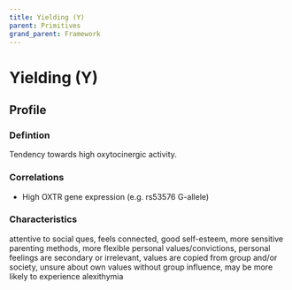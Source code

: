 ```yaml
---
title: Yielding (Y)
parent: Primitives
grand_parent: Framework
---
```


# Yielding (Y)

## Profile

### Defintion

Tendency towards high oxytocinergic activity.

### Correlations

* High OXTR gene expression (e.g. rs53576 G-allele)

### Characteristics

attentive to social ques, feels connected, good self-esteem, more sensitive parenting methods, more flexible personal values/convictions, personal feelings are secondary or irrelevant, values are copied from group and/or society, unsure about own values without group influence, may be more likely to experience alexithymia